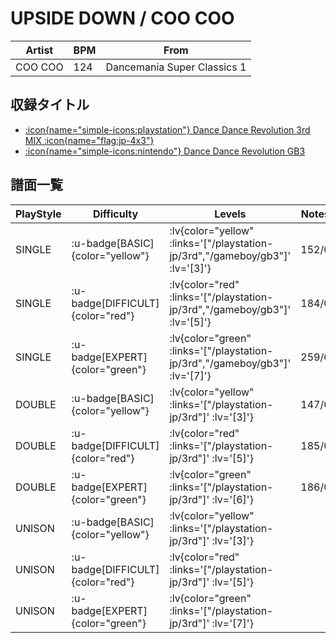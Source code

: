 # UPSIDE DOWN / COO COO

|Artist|BPM|From|
|------|---|----|
|COO COO|124|Dancemania Super Classics 1|

## 収録タイトル

- [ :icon{name="simple-icons:playstation"} Dance Dance Revolution 3rd MIX :icon{name="flag:jp-4x3"} ](/playstation-jp/3rd)
- [ :icon{name="simple-icons:nintendo"} Dance Dance Revolution GB3](/gameboy/gb3)

## 譜面一覧

|PlayStyle|Difficulty|Levels|Notes|Movie|
|---------|----------|------|-----|-----|
|SINGLE| :u-badge[BASIC]{color="yellow"} | :lv{color="yellow" :links='["/playstation-jp/3rd","/gameboy/gb3"]' :lv='[3]'} |152/0||
|SINGLE| :u-badge[DIFFICULT]{color="red"} | :lv{color="red" :links='["/playstation-jp/3rd","/gameboy/gb3"]' :lv='[5]'} |184/0||
|SINGLE| :u-badge[EXPERT]{color="green"} | :lv{color="green" :links='["/playstation-jp/3rd","/gameboy/gb3"]' :lv='[7]'} |259/0||
|DOUBLE| :u-badge[BASIC]{color="yellow"} | :lv{color="yellow" :links='["/playstation-jp/3rd"]' :lv='[3]'} |147/0||
|DOUBLE| :u-badge[DIFFICULT]{color="red"} | :lv{color="red" :links='["/playstation-jp/3rd"]' :lv='[5]'} |185/0||
|DOUBLE| :u-badge[EXPERT]{color="green"} | :lv{color="green" :links='["/playstation-jp/3rd"]' :lv='[6]'} |186/0||
|UNISON| :u-badge[BASIC]{color="yellow"} | :lv{color="yellow" :links='["/playstation-jp/3rd"]' :lv='[3]'} |||
|UNISON| :u-badge[DIFFICULT]{color="red"} | :lv{color="red" :links='["/playstation-jp/3rd"]' :lv='[5]'} |||
|UNISON| :u-badge[EXPERT]{color="green"} | :lv{color="green" :links='["/playstation-jp/3rd"]' :lv='[7]'} |||
